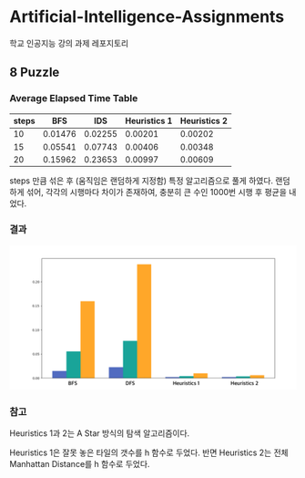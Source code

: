 # Artificial-Intelligence-Assignments
학교 인공지능 강의 과제 레포지토리

## 8 Puzzle

### Average Elapsed Time Table

|steps	| BFS 		| IDS 		|Heuristics 1	|Heuristics 2	|
|---	|---		|---		|---			|---	|
| 10 	| 0.01476 | 0.02255 | 0.00201 	| 0.00202 	|
| 15 	| 0.05541 | 0.07743 | 0.00406 	| 0.00348 	|
| 20 	| 0.15962	| 0.23653	| 0.00997		| 0.00609 	|

steps 만큼 섞은 후 (움직임은 랜덤하게 지정함) 특정 알고리즘으로 풀게 하였다. 랜덤하게 섞어, 각각의 시행마다 차이가 존재하여, 충분히 큰 수인 1000번 시행 후 평균을 내었다.

### 결과

![](./images/graph.png)

### 참고

Heuristics 1과 2는 A Star 방식의 탐색 알고리즘이다.

Heuristics 1은 잘못 놓은 타일의 갯수를 h 함수로 두었다. 반면 Heuristics 2는 전체 Manhattan Distance를 h 함수로 두었다.